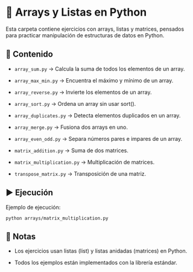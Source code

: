 # 🔢 Arrays y Listas en Python

Esta carpeta contiene ejercicios con arrays, listas y matrices, pensados para practicar manipulación de estructuras de datos en Python.

## 📂 Contenido

- `array_sum.py` → Calcula la suma de todos los elementos de un array.

- `array_max_min.py` → Encuentra el máximo y mínimo de un array.

- `array_reverse.py` → Invierte los elementos de un array.

- `array_sort.py` → Ordena un array sin usar sort().

- `array_duplicates.py` → Detecta elementos duplicados en un array.

- `array_merge.py` → Fusiona dos arrays en uno.

- `array_even_odd.py` → Separa números pares e impares de un array.

- `matrix_addition.py` → Suma de dos matrices.

- `matrix_multiplication.py` → Multiplicación de matrices.

- `transpose_matrix.py` → Transposición de una matriz.

## ▶️ Ejecución

Ejemplo de ejecución:
```
python arrays/matrix_multiplication.py
```
## 📌 Notas

- Los ejercicios usan listas (list) y listas anidadas (matrices) en Python.

- Todos los ejemplos están implementados con la librería estándar.
